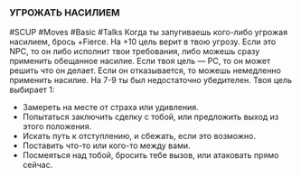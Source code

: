 ### УГРОЖАТЬ НАСИЛИЕМ

#SCUP #Moves #Basic #Talks 
Когда ты запугиваешь кого-либо угрожая насилием, брось +Fierce. На +10 цель верит в твою угрозу. Если это NPC, то он либо исполнит твои требования, либо можешь сразу применить обещанное насилие. Если твоя цель — PC, то он может решить что он делает. Если он отказывается, то можешь немедленно применить насилие. На 7-9 ты был недостаточно убедителен. Твоя цель выбирает 1:

- Замереть на месте от страха или удивления.
- Попытаться заключить сделку с тобой, или предложить выход из этого положения.
- Искать путь к отступлению, и сбежать, если это возможно.
- Поставить что-то или кого-то между вами.
- Посмеяться над тобой, бросить тебе вызов, или атаковать прямо сейчас.